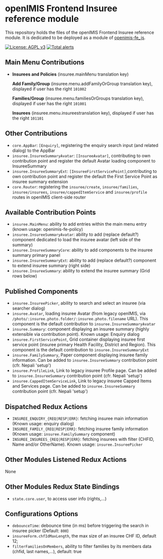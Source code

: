 # openIMIS Frontend Insuree reference module
This repository holds the files of the openIMIS Frontend Insuree reference module.
It is dedicated to be deployed as a module of [openimis-fe_js](https://github.com/openimis/openimis-fe_js).

[![License: AGPL v3](https://img.shields.io/badge/License-AGPL%20v3-blue.svg)](https://www.gnu.org/licenses/agpl-3.0)
[![Total alerts](https://img.shields.io/lgtm/alerts/g/openimis/openimis-fe-insuree_js.svg?logo=lgtm&logoWidth=18)](https://lgtm.com/projects/g/openimis/openimis-fe-insuree_js/alerts/)

## Main Menu Contributions
* **Insurees and Policies** (insuree.mainMenu translation key)

  **Add Family/Group** (insuree.menu.addFamilyOrGroup translation key), displayed if user has the right `101002`

  **Families/Group** (insuree.menu.familiesOrGroups translation key), displayed if user has the right `101001`

  **Insurees** (insuree.menu.insureestranslation key), displayed if user has the right `101101`

## Other Contributions
* `core.AppBar`: `[Enquiry]`, registering the enquiry search input (and related dialog) to the AppBar
* `insuree.InsureeSummaryAvatar`: `[InsureeAvatar]`, contributing to own contribution point and register the default Avatar loading component to InsureeSummary
* `insuree.InsureeSummaryExt`: `[InsureeFirstServicePoint]`,contributing to own contribution point and register the default the First Service Point as insuree summary extension
* `core.Router`: registering the `insuree/create`, `insuree/families`, `insuree/insurees`, `insuree/cappedItemService` and `insuree/profile` routes in openIMIS client-side router

## Available Contribution Points
* `insuree.MainMenu`: ability to add entries within the main menu entry (known usage: openimis-fe-policy)
* `insuree.InsureeSummaryAvatar`: ability to add (replace default?) component dedicated to load the insuree avatar (left side of the summary)
* `insuree.InsureeSummaryCore`: ability to add components to the insuree summary primary panel
* `insuree.InsureeSummaryExt`: ability to add (replace default?) component to extend insuree summary (right side)
* `insuree.InsureeSummary`: ability to extend the insuree summary (Grid rows below)


## Published Components
* `insuree.InsureePicker`, ability to search and select an insuree (via searcher dialog)
* `insuree.Avatar`, loading insuree Avatar (from legacy openIMIS, via `/photo/:insuree.photo.folder/:insuree.photo.filename` URL). This component is the default contribution to `insuree.InsureeSummaryAvatar`
* `insuree.Summary`: component displaying an insuree summary (highly extensible via contribution point). Known usage: Enquiry dialog
* `insuree.FirstServicePoint`, Grid container displaying insuree first service point (insuree primary Health Facility, District and Region). This component is the default contribution to `insuree.InsureeSummaryExt`
* `insuree.FamilySummary`, Paper component displaying insuree family information. Can be added to `insuree.InsureeSummary` contribution point (cfr. Nepali 'setup')
* `insuree.ProfileLink`, Link to legacy insuree Profile page. Can be added to `insuree.InsureeSummary` contribution point (cfr. Nepali 'setup')
* `insuree.CappedItemServiceLink`, Link to legacy insuree Capped Items and Services page. Can be added to `insuree.InsureeSummary` contribution point (cfr. Nepali 'setup')

## Dispatched Redux Actions
* `INSUREE_ENQUIRY_{REQ|RESP|ERR}`: fetching insuree main information (Known usage: enquiry dialog)
* `INSUREE_FAMILY_{REQ|RESP|ERR}`: fetching insuree family information (Known usage: `insuree.FamilySummary` component)
* `INSUREE_INSUREES_{REQ|RESP|ERR}`: fetching insurees with filter (CHFID, Name and/or OtherName). Known usage: `insuree.InsureePicker`

## Other Modules Listened Redux Actions
None

## Other Modules Redux State Bindings
* `state.core.user`, to access user info (rights,...)

## Configurations Options
* `debounceTime`: debounce time (in ms) before triggering the search in insuree picker (Default: `800`)
* `insureeForm.chfIdMaxLength`, the max size of an insuree CHF ID, default 12;
* `filterFamiliesOnMembers`, ability to filter families by its members data (chfid, last names,...), default: true